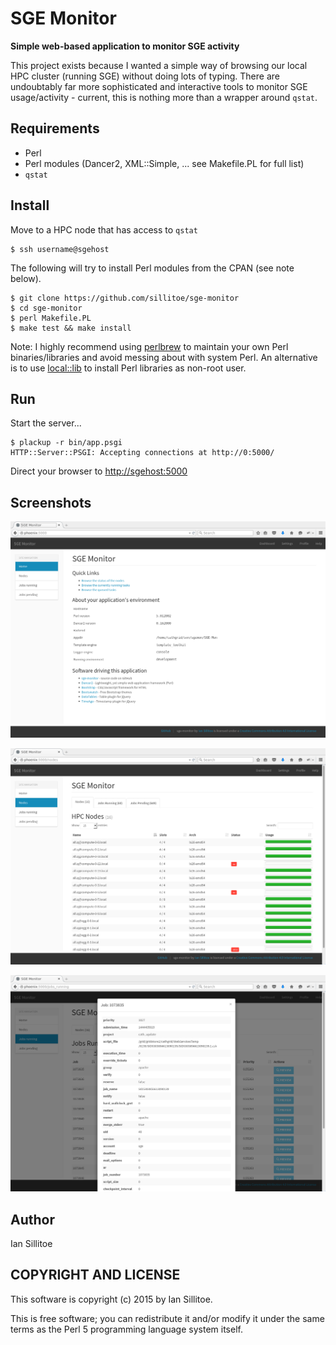 # SGE Monitor

**Simple web-based application to monitor SGE activity**

This project exists because I wanted a simple way of browsing our local HPC cluster (running SGE)
without doing lots of typing. There are undoubtably far more sophisticated and interactive tools to monitor SGE usage/activity - current, this is nothing more than a wrapper around `qstat`.

## Requirements

 * Perl
 * Perl modules (Dancer2, XML::Simple, ... see Makefile.PL for full list)
 * `qstat`

## Install

Move to a HPC node that has access to `qstat`

    $ ssh username@sgehost

The following will try to install Perl modules from the CPAN (see note below).

    $ git clone https://github.com/sillitoe/sge-monitor
    $ cd sge-monitor
    $ perl Makefile.PL
    $ make test && make install

Note: I highly recommend using [perlbrew](http://perlbrew.pl) to maintain your own Perl binaries/libraries and avoid messing about with system Perl. An alternative is to use [local::lib](http://stackoverflow.com/questions/2980297/how-can-i-use-cpan-as-a-non-root-user "StackOverflow: how-can-i-use-cpan-as-a-non-root-user") to install Perl libraries as non-root user.

## Run

Start the server...

    $ plackup -r bin/app.psgi
    HTTP::Server::PSGI: Accepting connections at http://0:5000/

Direct your browser to [http://sgehost:5000](http://sgehost:5000)

## Screenshots

![Home](/resources/screenshot-home.png?raw=true "Screenshot of home page")

![Nodes](/resources/screenshot-nodes.png?raw=true "Screenshot of 'nodes' page")

![Job details](/resources/screenshot-jobs.png?raw=true "Screenshot of 'job detail' page")

## Author

Ian Sillitoe

## COPYRIGHT AND LICENSE

This software is copyright (c) 2015 by Ian Sillitoe.

This is free software; you can redistribute it and/or modify it under the same terms as the Perl 5 programming language system itself.
